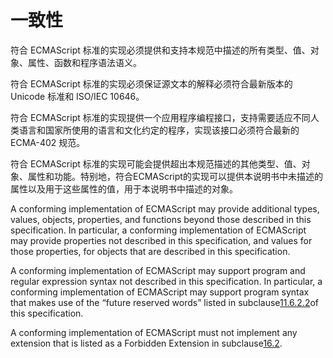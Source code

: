 # 一致性

符合 ECMAScript 标准的实现必须提供和支持本规范中描述的所有类型、值、对象、属性、函数和程序语法语义。

符合 ECMAScript 标准的实现必须保证源文本的解释必须符合最新版本的 Unicode 标准和 ISO/IEC 10646。

符合 ECMAScript 标准的实现提供一个应用程序编程接口，支持需要适应不同人类语言和国家所使用的语言和文化约定的程序，实现该接口必须符合最新的 ECMA-402 规范。

符合 ECMAScript 标准的实现可能会提供超出本规范描述的其他类型、值、对象、属性和功能。特别地，符合ECMAScript的实现可以提供本说明书中未描述的属性以及用于这些属性的值，用于本说明书中描述的对象。

A conforming implementation of ECMAScript may provide additional types, values, objects, properties, and functions beyond those described in this specification. In particular, a conforming implementation of ECMAScript may provide properties not described in this specification, and values for those properties, for objects that are described in this specification.

A conforming implementation of ECMAScript may support program and regular expression syntax not described in this specification. In particular, a conforming implementation of ECMAScript may support program syntax that makes use of the “future reserved words” listed in subclause[11.6.2.2](http://www.ecma-international.org/ecma-262/8.0/index.html#sec-future-reserved-words)of this specification.

A conforming implementation of ECMAScript must not implement any extension that is listed as a Forbidden Extension in subclause[16.2](http://www.ecma-international.org/ecma-262/8.0/index.html#sec-forbidden-extensions).

